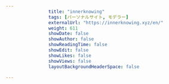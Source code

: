 ---
                title: "innerknowing"
                tags: [パーソナルサイト, モデラー]
                externalUrl: "https://innerknowing.xyz/en/"
                weight: 611
                showDate: false
                showAuthor: false
                showReadingTime: false
                showEdit: false
                showLikes: false
                showViews: false
                layoutBackgroundHeaderSpace: false
                ---


